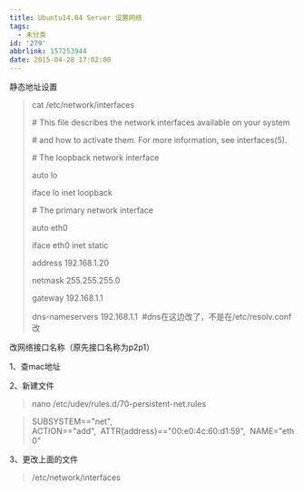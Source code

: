 ```yaml
---
title: Ubuntu14.04 Server 设置网络
tags:
  - 未分类
id: '279'
abbrlink: 157253944
date: 2015-04-28 17:02:00
---
```


静态地址设置

> cat /etc/network/interfaces
> 
> \# This file describes the network interfaces available on your system
> 
> \# and how to activate them. For more information, see interfaces(5).
> 
>   
> 
> \# The loopback network interface
> 
> auto lo
> 
> iface lo inet loopback
> 
>   
> 
> \# The primary network interface
> 
> auto eth0
> 
> iface eth0 inet static
> 
> address 192.168.1.20
> 
> netmask 255.255.255.0
> 
> gateway 192.168.1.1
> 
> dns-nameservers 192.168.1.1  #dns在这边改了，不是在/etc/resolv.conf改

  

改网络接口名称（原先接口名称为p2p1）

1、查mac地址

2、新建文件

> nano /etc/udev/rules.d/70-persistent-net.rules

>   
> 
> SUBSYSTEM=="net", ACTION=="add",  ATTR{address}=="00:e0:4c:60:d1:59",  NAME="eth0"

3、更改上面的文件

> /etc/network/interfaces